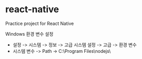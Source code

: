 # react-native
Practice project for React Native

Windows 환경 변수 설정
- 설정 -> 시스템 -> 정보 -> 고급 시스템 설정 -> 고급 -> 환경 변수
- 시스템 변수 -> Path -> C:\Program Files\nodejs\
